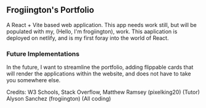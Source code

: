 ## Frogiington's Portfolio

A React + Vite based web application. This app needs work still, but will be populated with my, (Hello, I'm frogiington), work. This aaplication is deployed on netlify, and is my first foray into the world of React. 

### Future Implementations
In the future, I want to streamline the portfolio, adding flippable cards that will render the applications within the website, and does not have to take you somewhere else. 

Credits:
W3 Schools,
Stack Overflow,
Matthew Ramsey (pixelking20) (Tutor)
Alyson Sanchez (frogiington) (All coding)
